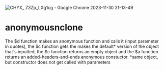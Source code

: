 ![CHYX_ Z3Zp_LXg1cg - Google Chrome 2023-11-30 21-13-49](https://github.com/heybro784/anonymousnclone/assets/140605788/7f97c0f5-8f13-4829-be70-24444820cb6c)
# anonymousnclone
The $d function makes an anonymous function and calls it (input parameter in quotes), the $c function gets the makes the default* version of the object that`s inputted, the $c function returns an empty object and the $a function returns an added-headers-and-ends anonymous constuctor. *same object, but constructor does not get called with parameters

